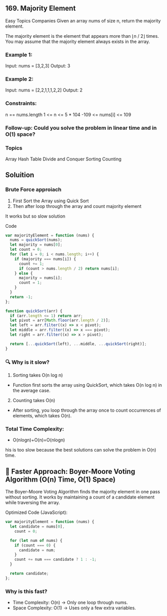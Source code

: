 ## 169. Majority Element

Easy
Topics
Companies
Given an array nums of size n, return the majority element.

The majority element is the element that appears more than ⌊n / 2⌋ times. You may assume that the majority element always exists in the array.

### Example 1:

Input: nums = [3,2,3]
Output: 3

### Example 2:

Input: nums = [2,2,1,1,1,2,2]
Output: 2

### Constraints:

n == nums.length
1 <= n <= 5 \* 104
-109 <= nums[i] <= 109

### Follow-up: Could you solve the problem in linear time and in O(1) space?

### Topics

Array
Hash Table
Divide and Conquer
Sorting
Counting

## Soluition

### Brute Force approiach

1. First Sort the Array using Quick Sort
2. Then after loop through the array and count majority element

It works but so slow solution

Code

```js
var majorityElement = function (nums) {
  nums = quickSort(nums);
  let majority = nums[0];
  let count = 0;
  for (let i = 0; i < nums.length; i++) {
    if (majority === nums[i]) {
      count += 1;
      if (count > nums.length / 2) return nums[i];
    } else {
      majority = nums[i];
      count = 1;
    }
  }
  return -1;
};

function quickSort(arr) {
  if (arr.length <= 1) return arr;
  let pivot = arr[Math.floor(arr.length / 2)];
  let left = arr.filter((x) => x < pivot);
  let middle = arr.filter((x) => x === pivot);
  let right = arr.filter((x) => x > pivot);

  return [...quickSort(left), ...middle, ...quickSort(right)];
}
```

### 🔍 Why is it slow?

1. Sorting takes O(n log n)

- Function first sorts the array using QuickSort, which takes O(n log n) in the average case.

2. Counting takes O(n)

- After sorting, you loop through the array once to count occurrences of elements, which takes O(n).

### Total Time Complexity:

- O(nlogn)+O(n)=O(nlogn)

his is too slow because the best solutions can solve the problem in O(n) time.

## 🚀 Faster Approach: Boyer-Moore Voting Algorithm (O(n) Time, O(1) Space)

The Boyer-Moore Voting Algorithm finds the majority element in one pass without sorting.
It works by maintaining a count of a candidate element while traversing the array.

Optimized Code (JavaScript):

```js
var majorityElement = function (nums) {
  let candidate = nums[0],
    count = 0;

  for (let num of nums) {
    if (count === 0) {
      candidate = num;
    }
    count += num === candidate ? 1 : -1;
  }

  return candidate;
};
```

### Why is this fast?

- Time Complexity: O(n) → Only one loop through nums.
- Space Complexity: O(1) → Uses only a few extra variables.
